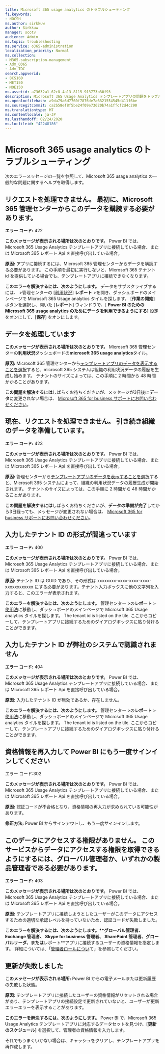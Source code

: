 ```yaml
---
title: Microsoft 365 usage analytics のトラブルシューティング
f1.keywords:
- NOCSH
ms.author: sirkkuw
author: Sirkkuw
manager: scotv
audience: Admin
ms.topic: troubleshooting
ms.service: o365-administration
localization_priority: Normal
ms.collection:
- M365-subscription-management
- Adm_O365
- Adm_TOC
search.appverid:
- BCS160
- MET150
- MOE150
ms.assetid: a73632a1-62c8-4a13-8115-913773b30f93
description: Microsoft 365 Usage Analytics テンプレートアプリの問題をトラブルシューティングする方法について説明します。
ms.openlocfilehash: a9da79a6d7760f7876de7a6321554545d411f6be
ms.sourcegitcommit: ca2b58ef8f5be24f09e73620b74a1ffcf2d4c290
ms.translationtype: MT
ms.contentlocale: ja-JP
ms.lasthandoff: 02/24/2020
ms.locfileid: "42248186"
---
```

# <a name="troubleshooting-microsoft-365-usage-analytics"></a>Microsoft 365 usage analytics のトラブルシューティング

次のエラーメッセージの一覧を参照して、Microsoft 365 usage analytics の一般的な問題に関するヘルプを取得します。
  
    
## <a name="we-are-unable-to-process-your-request-you-have-to-first-subscribe-to-this-data-from-the-microsoft-365-admin-center"></a>リクエストを処理できません。 最初に、Microsoft 365 管理センターからこのデータを購読する必要があります。

 **エラー コード:** 422 
  
 **このメッセージが表示される場所は次のとおりです。** Power BI では、Microsoft 365 Usage Analytics テンプレートアプリに接続している場合、または Microsoft 365 レポート Api を直接呼び出している場合。 
  
 **原因:** アプリに接続するには、Microsoft 365 管理センターからデータを購読する必要があります。 この手順を最初に実行しないと、Microsoft 365 テナント id を提供している場合でも、テンプレートアプリに接続できなくなります。 
  
 **このエラーを解決するには、次のようにします。** データをサブスクライブするには、 \>管理センターの [<a href="https://go.microsoft.com/fwlink/p/?linkid=2074756" target="_blank">利用状況]</a> **レポート** \>を開き、ダッシュボードのメインページで Microsoft 365 Usage analytics タイルを探します。 [**作業の開始**] ボタンを選択し、開いた [**レポート**] ウィンドウで、[ **Power BI のための Microsoft 365 usage analytics のためにデータを利用できるようにする**] 設定をオンにして、[**保存**] をオンにします。
  
## <a name="we-are-processing-your-data"></a>データを処理しています

 **このメッセージが表示される場所は次のとおりです。** Microsoft 365 管理センターの**利用状況**ダッシュボードの**microsoft 365 usage analytics**タイル。 
  
 **原因:** Microsoft 365 管理センターから[テンプレートアプリのデータを表示することを選択](enable-usage-analytics.md)すると、microsoft 365 システムは組織の利用状況データの履歴を生成し始めます。 テナントのサイズによっては、この手順に 2 時間から 48 時間かかることがあります。 
  
 **この問題を解決するには**しばらくお待ちくださいが、メッセージが3日後に**データ**に変更されない場合は、 [Microsoft 365 for business サポートにお問い合わせください](../contact-support-for-business-products.md)。
  
## <a name="we-are-unable-to-process-your-request-at-this-time-we-are-still-preparing-the-data-for-your-organization"></a>現在、リクエストを処理できません。 引き続き組織のデータを準備しています。

 **エラー コード:** 423 
  
 **このメッセージが表示される場所は次のとおりです。** Power BI では、Microsoft 365 Usage Analytics テンプレートアプリに接続している場合、または Microsoft 365 レポート Api を直接呼び出している場合。 
  
 **原因:** 管理センターから[テンプレートアプリのデータを表示することを選択](enable-usage-analytics.md)すると、Microsoft 365 システムによって、組織の利用状況データの履歴生成が開始されます。 テナントのサイズによっては、この手順に 2 時間から 48 時間かかることがあります。 
  
 **この問題を解決するには**しばらくお待ちくださいが、**データの準備が完了**してから3日経っても、メッセージが変更されない場合は、 [Microsoft 365 for business サポートにお問い合わせください](../contact-support-for-business-products.md)。
  
## <a name="the-tenant-id-you-provided-is-not-in-the-correct-format"></a>入力したテナント ID の形式が間違っています

 **エラー コード:** 400 
  
 **このメッセージが表示される場所は次のとおりです。** Power BI では、Microsoft 365 Usage Analytics テンプレートアプリに接続している場合、または Microsoft 365 レポート Api を直接呼び出している場合。 
  
 **原因:** テナント ID は GUID であり、その形式は xxxxxxxx-xxxx-xxxx-xxxx-xxxxxxxxxxxx にする必要があります。テナント入力ボックスに他の文字列を入力すると、このエラーが表示されます。 
  
 **このエラーを解決するには、次のようにします。** 管理センター \>の**レポート** \> <a href="https://go.microsoft.com/fwlink/p/?linkid=2074756" target="_blank">使用法</a>に移動し、ダッシュボードのメインページで Microsoft 365 Usage analytics タイルを探します。 The tenant id is listed on the tile. ここからコピーして、テンプレートアプリに接続するためのダイアログボックスに貼り付けることができます。 
  
## <a name="the-tenant-id-you-provided-is-not-recognized-by-our-system"></a>入力したテナント ID が弊社のシステムで認識されません

 **エラー コード:** 404 
  
 **このメッセージが表示される場所は次のとおりです。** Power BI では、Microsoft 365 Usage Analytics テンプレートアプリに接続している場合、または Microsoft 365 レポート Api を直接呼び出している場合。 
  
 **原因:** 入力したテナント ID が無効であるか、存在しません。 
  
 **このエラーを解決するには、次のようにします。** 管理センター \>の**レポート** \> <a href="https://go.microsoft.com/fwlink/p/?linkid=2074756" target="_blank">使用法</a>に移動し、ダッシュボードのメインページで Microsoft 365 Usage analytics タイルを探します。 The tenant id is listed on the tile. ここからコピーして、テンプレートアプリに接続するためのダイアログボックスに貼り付けることができます。 
  
## <a name="please-re-enter-your-credentials-to-sign-in-to-power-bi-again"></a>資格情報を再入力して Power BI にもう一度サインインしてください

エラー コード:302
  
 **このメッセージが表示される場所は次のとおりです。** Power BI では、Microsoft 365 Usage Analytics テンプレートアプリに接続している場合、または Microsoft 365 レポート Api を直接呼び出している場合。 
  
 **原因:** 認証コードが不合格となり、資格情報の再入力が求められている可能性があります。 
  
 **修正方法:** Power BI からサインアウトし、もう一度サインインします。 
  
## <a name="you-do-not-have-the-right-authorization-to-access-to-this-data-to-be-able-to-gain-access-to-the-data-from-this-service-you-need-to-be-either-a-global-admin-or-any-one-of-the-product-admins"></a>このデータにアクセスする権限がありません。 このサービスからデータにアクセスする権限を取得できるようにするには、グローバル管理者か、いずれかの製品管理者である必要があります。

 **エラー コード:** 403 
  
 **このメッセージが表示される場所は次のとおりです。** Power BI では、Microsoft 365 Usage Analytics テンプレートアプリに接続している場合、または Microsoft 365 レポート Api を直接呼び出している場合。 
  
 **原因:** テンプレートアプリに接続しようとしたユーザーがこのデータにアクセスするための適切な承認レベルを持っていないため、認証コードが失敗しました。 
  
 **このエラーを解決するには、次のようにします。****グローバル管理者**、 **Exchange 管理**者、 **Skype for business 管理者**、 **SharePoint 管理者**、**グローバルリーダ**、または**レポート**アプリに接続するユーザーの資格情報を指定します。 詳細については、「[管理者ロールについ](../add-users/about-admin-roles.md)て」を参照してください。 
  
## <a name="refresh-failed"></a>更新が失敗しました

 **このメッセージが表示される場所:** Power BI からの電子メールまたは更新履歴の失敗した状態。 
  
 **原因:** テンプレートアプリに接続したユーザーの資格情報がリセットされる場合があり、テンプレートアプリの接続設定で更新されていないと、ユーザーが更新エラーエラーを表示することがあります。 
  
 **このエラーを解決するには、次のようにします。** Power BI で、Microsoft 365 Usage Analytics テンプレートアプリに対応するデータセットを見つけ、[**更新のスケジュール**] を選択して、管理者の資格情報を入力します。 
  
それでもうまくいかない場合は、キャッシュをクリアし、テンプレートアプリを再作成します。
  
  
